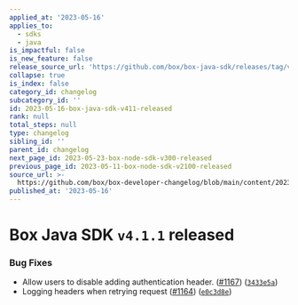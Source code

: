 ```yaml
---
applied_at: '2023-05-16'
applies_to:
  - sdks
  - java
is_impactful: false
is_new_feature: false
release_source_url: 'https://github.com/box/box-java-sdk/releases/tag/v4.1.1'
collapse: true
is_index: false
category_id: changelog
subcategory_id: ''
id: 2023-05-16-box-java-sdk-v411-released
rank: null
total_steps: null
type: changelog
sibling_id: ''
parent_id: changelog
next_page_id: 2023-05-23-box-node-sdk-v300-released
previous_page_id: 2023-05-11-box-node-sdk-v2100-released
source_url: >-
  https://github.com/box/box-developer-changelog/blob/main/content/2023/05-16-box-java-sdk-v411-released.md
published_at: '2023-05-16'
---
```

# Box Java SDK `v4.1.1` released

### Bug Fixes

* Allow users to disable adding authentication header. ([#1167][1]) ([`3433e5a`][2])
* Logging headers when retrying request ([#1164][3]) ([`e0c3d8e`][4])

[1]: https://github.com/box/box-java-sdk/issues/1167

[2]: https://github.com/box/box-java-sdk/commit/3433e5a405ceb9bc32791642518b1fd65c4b4032

[3]: https://github.com/box/box-java-sdk/issues/1164

[4]: https://github.com/box/box-java-sdk/commit/e0c3d8e730962ba5c97105ce506ee931a3bba362
